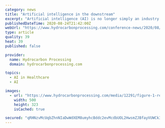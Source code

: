 ```yaml
---
category: news
title: "Artificial intelligence in the downstream"
excerpt: "Artificial intelligence (AI) is no longer simply an industry buzzword. Today, it is a prevalent technology that has made inroads in nearly every industry sector, from healthcare and retail to manufacturing and education."
publishedDateTime: 2020-08-24T21:42:00Z
webUrl: "https://www.hydrocarbonprocessing.com/conference-news/2020/08/2020-afpm-summit-artificial-intelligence-in-the-downstream"
type: article
quality: 39
heat: 39
published: false

provider:
  name: Hydrocarbon Processing
  domain: hydrocarbonprocessing.com

topics:
  - AI in Healthcare
  - AI

images:
  - url: "https://www.hydrocarbonprocessing.com/media/12291/figure-1-resized-1.jpg?width=500&height=322.53521126760563"
    width: 500
    height: 323
    isCached: true

secured: "qRHNzvMcUqbZhnNIaDwWdXEM8umyhcBddc2evMcdbUOL2HwsmZJBfayVUWCk3KVijhUOfKzsq0By1RongB7MlxCGMwGrer1YKsYF3zX9WDTkU/QkwtcZsYQ/E9M23Qkg/VflUtmcTn1nuDgvIwUiPbaqO15GdYci/DWOQ9BYES3tTw2VqOwv9eytva7llydrUz4q9LhydmsEx30arCkrPKX7N4RCZf4/Os/7A66OJ1qNzdNkO6fzVbG1VBaRxHjjOD6m0INCyHBLk/BexZdmvBhmu/CYeEh3UCyWchonL1ooo/Ab6TwsvveblnWJpGK/2+93qNa9HBTQPZ+QE9ynRg==;W8s/Y/aY39wHjwlIpm2/EA=="
---
```


